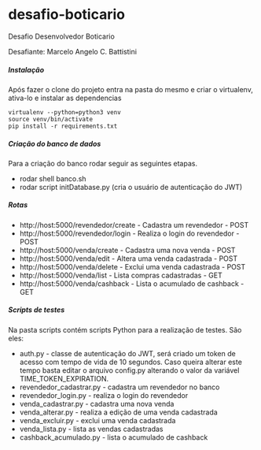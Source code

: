 # desafio-boticario
Desafio Desenvolvedor Boticario

Desafiante: Marcelo Angelo C. Battistini

##### Instalação
Após fazer o clone do projeto entra na pasta do mesmo e criar o virtualenv, ativa-lo e instalar as dependencias
````
virtualenv --python=python3 venv 
source venv/bin/activate
pip install -r requirements.txt
````

##### Criação do banco de dados
Para a criação do banco rodar seguir as seguintes etapas.
- rodar shell  banco.sh
- rodar script initDatabase.py (cria o usuário de autenticação do JWT)

##### Rotas
- http://host:5000/revendedor/create - Cadastra um revendedor - POST
- http://host:5000/revendedor/login - Realiza o login do revendedor - POST
- http://host:5000/venda/create - Cadastra uma nova venda  - POST
- http://host:5000/venda/edit - Altera uma venda cadastrada  - POST
- http://host:5000/venda/delete - Exclui uma venda cadastrada - POST
- http://host:5000/venda/list - Lista compras cadastradas  - GET
- http://host:5000/venda/cashback - Lista o acumulado de cashback - GET

##### Scripts de testes
Na pasta scripts contém scripts Python para a realização de testes. São eles:
- auth.py - classe de autenticação do JWT, será criado um token de acesso com tempo de vida de 10 segundos. Caso queira alterar este tempo  basta editar o arquivo config.py alterando o valor da variável TIME_TOKEN_EXPIRATION.
- revendedor_cadastrar.py - cadastra um revendedor no banco
- revendedor_login.py - realiza o login do revendedor
- venda_cadastrar.py - cadastra uma nova venda
- venda_alterar.py - realiza a edição de uma venda cadastrada
- venda_excluir.py - exclui uma venda cadastrada
- venda_lista.py - lista as vendas cadastradas
- cashback_acumulado.py - lista o acumulado de cashback


